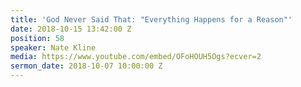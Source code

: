 ```yaml
---
title: 'God Never Said That: "Everything Happens for a Reason"'
date: 2018-10-15 13:42:00 Z
position: 58
speaker: Nate Kline
media: https://www.youtube.com/embed/OFoHOUH5Ogs?ecver=2
sermon_date: 2018-10-07 10:00:00 Z
---
```


